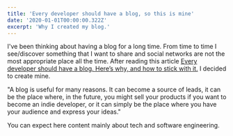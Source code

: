 ```yaml
---
title: 'Every developer should have a blog, so this is mine'
date: '2020-01-01T00:00:00.322Z'
excerpt: 'Why I created my blog.'
---
```


I've been thinking about having a blog for a long time. From time to time I see/discover something that I want to share and social networks are not the most appropriate place all the time.
After reading this article [Every developer should have a blog. Here’s why, and how to stick with it.](https://www.freecodecamp.org/news/every-developer-should-have-a-blog-heres-why-and-how-to-stick-with-it-5fd55a247fbf/) I decided to create mine.

"A blog is useful for many reasons. It can become a source of leads, it can be the place where, in the future, you might sell your products if you want to become an indie developer, or it can simply be the place where you have your audience and express your ideas."

You can expect here content mainly about tech and software engineering.
